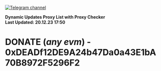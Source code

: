 [![Telegram channel](https://img.shields.io/endpoint?url=https://runkit.io/damiankrawczyk/telegram-badge/branches/master?url=https://t.me/n4z4v0d)](https://t.me/n4z4v0d) 

**Dynamic Updates Proxy List with Proxy Checker**  
**Last Updated: 20.12.23 17:50**

# DONATE (_any evm_) - 0xDEADf12DE9A24b47Da0a43E1bA70B8972F5296F2
